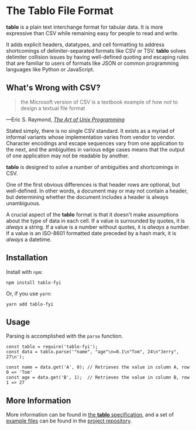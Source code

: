 # The Tablo File Format

__tablo__ is a plain text interchange format for tabular data. It is more
expressive than CSV while remaining easy for people to read and write.

It adds explicit headers, datatypes, and cell formatting to address
shortcomings of delimiter-separated formats like CSV or TSV. __tablo__ solves
delimiter collision issues by having well-defined quoting and escaping rules
that are familiar to users of formats like JSON or common programming languages
like Python or JavaScript.

## What's Wrong with CSV?

> the Microsoft version of CSV is a textbook example of how *not* to design a
> textual file format

—Eric S. Raymond, [*The Art of Unix Programming*][taoup]

Stated simply, there is no single CSV standard. It exists as a myriad of
informal variants whose implementation varies from vendor to vendor. Character
encodings and escape sequences vary from one application to the next, and the
ambiguities in various edge cases means that the output of one application may
not be readable by another.

__tablo__ is designed to solve a number of ambiguities and shortcomings in CSV.

One of the first obvious differences is that header rows are optional, but
well-defined. In other words, a document may or may not contain a header, but
determining whether the document includes a header is always unambiguous.

A crucial aspect of the __tablo__ format is that it doesn't make assumptions
about the type of data in each cell. If a value is surrounded by quotes, it is 
*always* a string. If a value is a number without quotes, it is *always* a
number. If a value is an ISO-8601 formatted date preceded by a hash mark, it
is *always* a datetime.

## Installation

Install with `npm`:

```
npm install tablo-fyi
```

Or, if you use `yarn`:

```
yarn add tablo-fyi
```

## Usage

Parsing is accomplished with the `parse` function.

```
const tablo = require('tablo-fyi');
const data = tablo.parse('"name", "age"\n=0.1\n"Tom", 24\n"Jerry", 27\n');

const name = data.get('A', 0); // Retrieves the value in column A, row 0 => 'Tom'
const age = data.get('B', 1);  // Retrieves the value in column B, row 1 => 27
```

## More Information

More information can be found in [the __tablo__ specification][spec], and a
set of [example files][examples] can be found in the [project repository][repo].

[taoup]: http://www.catb.org/esr/writings/taoup/html/ch05s02.html#id2901882
[spec]: https://tablo.fyi
[examples]: https://github.com/jotjotdotio/tablo/tree/main/examples
[repo]: https://github.com/jotjotdotio/tablo

